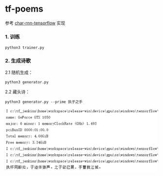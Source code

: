 # tf-poems

参考 [char-rnn-tensorflow](https://github.com/sherjilozair/char-rnn-tensorflow) 实现

### 1. 训练

```
python3 trainer.py
```

### 2. 生成诗歌

2.1 随机生成：
```
python3 generator.py
```

2.2 藏头诗：
```
python3 generator.py --prime 执子之手
```

![image](/screenshot/001.png)